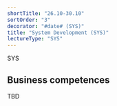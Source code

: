 ```yaml
---
shortTitle: "26.10-30.10"
sortOrder: "3"
decorator: "#date# (SYS)"
title: "System Development (SYS)"
lectureType: "SYS"
---
```


SYS

## Business competences

TBD
